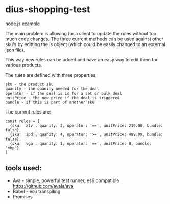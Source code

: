 # dius-shopping-test

node.js example

The main problem is allowing for a client to update the rules without too much code changes. The three current methods can be used against other sku's by editting the js object (which could be easily changed to an external json file).

This way new rules can be added and have an easy way to edit them for various products.

The rules are defined with three properties;

```
sku - the product sku
quanity - the quanity needed for the deal
operator - if the deal is is for a set or bulk deal
unitPrice - the new price if the deal is triggered
bundle - if this is part of another sku
```

The current rules are:
```
const rules = [
  {sku: 'atv', quanity: 3, operator: '==', unitPrice: 219.00, bundle: false},
  {sku: 'ipd', quanity: 4, operator: '>=', unitPrice: 499.99, bundle: false},
  {sku: 'vga', quanity: 1, operator: '==', unitPrice: 0, bundle: 'mbp'}
]
```

## tools used: ##
* Ava - simple, powerful test runner, es6 compatible https://github.com/avajs/ava
* Babel - es6 transpiling
* Promises 

